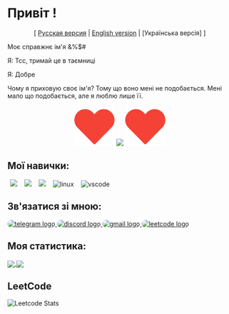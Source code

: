 <h1>Привіт !</h1>

<p align="center">
[ <a href="README.ru.md">Русская версия</a> 
| <a href="README.ua.md">English version</a> |
  [Українська версія]
] 
</p>


<p>Моє справжнє ім'я &%$#</p>
<p>Я: Тсс, тримай це в таємниці</p>
<p>Я: Добре</p> 
<p>
Чому я приховую своє ім'я? Тому що воно мені не подобається. Мені мало що подобається, але я люблю лише її.</p>

<div align="center">
  <img src="heart.png" width="90" height="90"></img>
  <img src="https://skillicons.dev/icons?i=c" height="90"/>
  <img src="heart.png" width="90" height="90"></img>
</div>

## Мої навички:

<div>
      <img src="https://skillicons.dev/icons?i=c" height="40" style="margin: 0 6px;" />
      <img src="https://skillicons.dev/icons?i=cpp" height="40"  style="margin: 0 6px;" />
      <img src="https://skillicons.dev/icons?i=arch" height="40"  style="margin: 0 6px;" />
      <img src="https://skillicons.dev/icons?i=linux" height="40" alt="linux" style="margin: 0 6px;" />
      <img src="https://skillicons.dev/icons?i=vscode" height="40" alt="vscode" style="margin: 0 6px;" />
</div>

## Зв'язатися зі мною:

<div>
  <div>
    <a href="https://t.me/ChosenS0ul" target="_blank">
      <img src="https://img.shields.io/static/v1?message=Telegram&logo=telegram&label=&color=2CA5E0&logoColor=white&labelColor=&style=for-the-badge" height="35" alt="telegram logo" style="border-radius: 32px;"/>
    </a>
    <a href="https://discordapp.com/users/912451953106255894" target="_blank">
      <img src="https://img.shields.io/static/v1?message=Discord&logo=discord&label=&color=4D3675&logoColor=white&labelColor=&style=for-the-badge" height="35" alt="discord logo" style="border-radius: 32px;"/>
    </a>
    <a href="mailto:chosensouldev@gmail.com" target="_blank">
      <img src="https://img.shields.io/static/v1?message=email&logo=gmail&label=&color=AF0000&logoColor=white&labelColor=&style=for-the-badge" height="35" alt="gmail logo" style="border-radius: 32px;"/>
    </a>
    <a href="https://leetcode.com/u/chosensoull" target="_blank">
      <img src="https://img.shields.io/static/v1?message=LeetCode&logo=leetcode&label=&color=1E2122&logoColor=white&labelColor=&style=for-the-badge"  height="35" alt="leetcode logo" style="border-radius: 32px;"/>
    </a>
  </div>
</div>

## Моя статистика:

<div>
  <a href="https://github.com/anuraghazra/github-readme-stats">
    <img height=200 align="center" src="https://github-readme-stats.vercel.app/api?username=ChosenSoull&show_icons=true&theme=white&hide_border=true&locale=en&border_radius=34" />
  </a>
  <a href="https://github.com/anuraghazra/convoychat">
    <img height=200 align="center" src="https://github-readme-stats.vercel.app/api/top-langs/?username=ChosenSoull&layout=compact&theme=white&icon_color=ffffff&locale=en&border_radius=34" />
  </a>
</div>

## LeetCode

![Leetcode Stats](https://leetcard.jacoblin.cool/chosensoull?border_radius=34&theme=wtf&ext=heatmap&cache=0)
